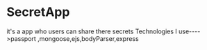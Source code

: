 # SecretApp
it's a app who users can share there secrets Technologies I use---->passport ,mongoose,ejs,bodyParser,express

